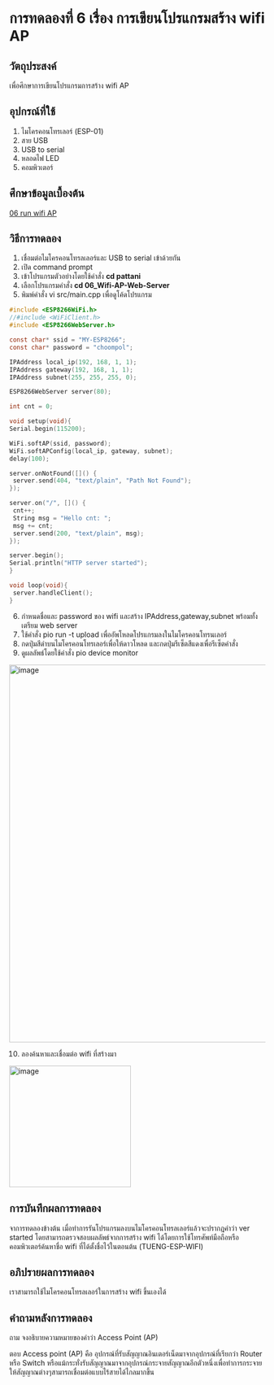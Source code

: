 # การทดลองที่ 6 เรื่อง การเขียนโปรแกรมสร้าง wifi AP

## วัตถุประสงค์
เพื่อศึกษาการเขียนโปรแกรมการสร้าง wifi AP

## อุปกรณ์ที่ใช้
1. ไมโครคอนโทรเลอร์ (ESP-01)
2. สาย USB
3. USB to serial
4. หลอดไฟ LED
5. คอมพิวเตอร์

## ศึกษาข้อมูลเบื้องต้น
[06 run wifi AP](https://youtu.be/T26DVHePlTs) 

## วิธีการทดลอง
1. เชื่อมต่อไมโครคอนโทรลเลอร์และ USB to serial เข้าด้วยกัน
2. เปิด command prompt
3. เข้าโปรแกรมตัวอย่างโดยใช้คำสั่ง **cd pattani**
4. เลือกโปรแกรมคำสั่ง **cd 06_Wifi-AP-Web-Server** 
5. พิมพ์คำสั่ง vi src/main.cpp เพื่อดูโค้ดโปรแกรม
 ```c
#include <ESP8266WiFi.h>
//#include <WiFiClient.h>
#include <ESP8266WebServer.h>

const char* ssid = "MY-ESP8266";
const char* password = "choompol";

IPAddress local_ip(192, 168, 1, 1);
IPAddress gateway(192, 168, 1, 1);
IPAddress subnet(255, 255, 255, 0);

ESP8266WebServer server(80);

int cnt = 0;

void setup(void){
 Serial.begin(115200);

 WiFi.softAP(ssid, password);
 WiFi.softAPConfig(local_ip, gateway, subnet);
 delay(100);

 server.onNotFound([]() {
  server.send(404, "text/plain", "Path Not Found");
 });

 server.on("/", []() {
  cnt++;
  String msg = "Hello cnt: ";
  msg += cnt;
  server.send(200, "text/plain", msg);
 });

 server.begin();
 Serial.println("HTTP server started");
}

void loop(void){
  server.handleClient();
}
 ```
6. กำหนดชื่อและ password ของ wifi และสร้าง IPAddress,gateway,subnet พร้อมทั้งเตรียม web server
7. ใช้คำสั่ง pio run -t upload เพื่ออัพโหลดโปรแกรมลงในไมโครคอนโทรนเลอร์
8. กดปุ่มสีดำบนไมโครคอนโทรเลอร์เพื่อให้ดาวโหลด และกดปุ่มรีเซ็ตสีแดงเพื่อรีเซ็ตคำสั่ง
9. ดูผลลัพธ์โดยใช้คำสั่ง pio device monitor

<img width="743" alt="image" src="https://user-images.githubusercontent.com/80879585/112261869-331a9180-8c9f-11eb-8a42-03d81bf797df.png">

10. ลองค้นหาและเชื่อมต่อ wifi ที่สร้างมา

<img width="239" alt="image" src="https://user-images.githubusercontent.com/80879585/112262011-7f65d180-8c9f-11eb-897e-57fbbe98dc42.png">

## การบันทึกผลการทดลอง
จาการทดลองข้างต้น เมื่อทำการรันโปรแกรมลงบนไมโครคอนโทรลเลอร์แล้วจะปรากฎคำว่า ver started โดยสามารถตรวจสอบผลลัพธ์จากการสร้าง wifi ได้โดยการใช้โทรศัพท์มือถือหรือคอมพิวเตอร์ค้นหาชื่อ wifi ที่ได้ตั้งชื่อไว้ในตอนต้น (TUENG-ESP-WIFI) 

## อภิปรายผลการทดลอง
เราสามารถใช้ไมโครคอนโทรลเลอร์ในการสร้าง wifi ขึ้นเองได้

## คำถามหลังการทดลอง
ถาม จงอธิบายความหมายของคำว่า Access Point (AP)

ตอบ Access point (AP) คือ อุปกรณ์ที่รับสัญญาณอินเตอร์เน็ตมาจากอุปกรณ์ที่เรียกว่า Router หรือ Switch หรือแม้กระทั่งรับสัญญาณมาจากอุปกรณ์กระจายสัญญาณอีกตัวหนึ่งเพื่อทำการกระจายให้สัญญาณต่างๆสามารถเชื่อมต่อแบบไร้สายได้ไกลมากขึ้น
